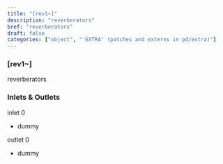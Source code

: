 ```yaml
---
title: "[rev1~]"
description: "reverberators"
bref: "reverberators"
draft: false
categories: ["object", "'EXTRA' (patches and externs in pd/extra)"]
---
```


### [rev1~]

reverberators

### Inlets & Outlets

inlet 0

 - dummy

outlet 0

 - dummy
 

